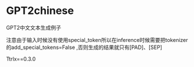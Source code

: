 # GPT2chinese

GPT2中文文本生成例子

注意由于输入时候没有使用special_token所以在inference时候需要把tokenizer的add_special_tokens=False ,否则生成的结果就只有[PAD]、[SEP]


Ttrlx==0.3.0 
